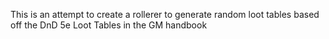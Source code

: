 This is an attempt to create a rollerer to generate random loot tables based off the DnD 5e Loot Tables in the GM handbook

